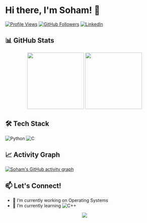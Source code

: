 # Hi there, I'm Soham! 👋

[![Profile Views](https://komarev.com/ghpvc/?username=sohamdeo05&label=Profile%20views&color=0e75b6&style=flat)](https://github.com/sohamdeo05)
[![GitHub Followers](https://img.shields.io/github/followers/sohamdeo05?logo=github&style=flat&color=blue)](https://github.com/sohamdeo05)
[![LinkedIn](https://img.shields.io/badge/LinkedIn-0077B5?style=flat&logo=linkedin&logoColor=white)](https://www.linkedin.com/in/sohamde0/)

## 📊 GitHub Stats

<!-- Stats Row -->
<div align="center">
  <img height="180em" src="https://github-readme-stats.vercel.app/api?username=sohamdeo05&show_icons=true&theme=dark&hide_border=true" />
  <img height="180em" src="https://github-readme-stats.vercel.app/api/top-langs/?username=sohamdeo05&theme=dark&hide_border=true&layout=compact" />
</div>


## 🛠️ Tech Stack

![Python](https://img.shields.io/badge/Python-3776AB?style=flat&logo=python&logoColor=white)
![C](https://img.shields.io/badge/C-%23A8B9CC?style=flat&logo=c&logoColor=white)

## 📈 Activity Graph

[![Soham's GitHub activity graph](https://github-readme-activity-graph.vercel.app/graph?username=sohamdeo05&theme=radical)](https://github.com/sohamdeo05)


## 📫 Let's Connect!

- 🔭 I’m currently working on Operating Systems
- 🌱 I’m currently learning
  ![C++](https://img.shields.io/badge/C%2B%2B-00599C?style=flat&logo=cplusplus&logoColor=white)
  

<p align="center">
  <img src="https://api.visitorbadge.io/api/VisitorHit?user=sohamdeo05&countColor=%237B1E7B" />
</p>

